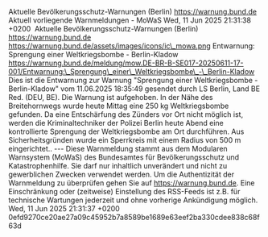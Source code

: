 Aktuelle Bevölkerungsschutz-Warnungen (Berlin) https://warnung.bund.de Aktuell vorliegende Warnmeldungen - MoWaS Wed, 11 Jun 2025 21:31:38 +0200 ![]() Aktuelle Bevölkerungsschutz-Warnungen (Berlin) https://warnung.bund.de https://warnung.bund.de/assets/images/icons/ic\_mowa.png Entwarnung: Sprengung einer Weltkriegsbombe - Berlin-Kladow https://warnung.bund.de/meldung/mow.DE-BR-B-SE017-20250611-17-001/Entwarnung:\_Sprengung\_einer\_Weltkriegsbombe\_-\_Berlin-Kladow Dies ist die Entwarnung zur Warnung "Sprengung einer Weltkriegsbombe - Berlin-Kladow" vom 11.06.2025 18:35:49 gesendet durch LS Berlin, Land BE Red. (DEU, BE). Die Warnung ist aufgehoben. In der Nähe des Breitehornwegs wurde heute Mittag eine 250 kg Weltkriegsbombe gefunden. Da eine Entschärfung des Zünders vor Ort nicht möglich ist, werden die Kriminaltechniker der Polizei Berlin heute Abend eine kontrollierte Sprengung der Weltkriegsbombe am Ort durchführen. Aus Sicherheitsgründen wurde ein Sperrkreis mit einem Radius von 500 m eingerichtet.. ---
Diese Warnmeldung stammt aus dem Modularen Warnsystem (MoWaS) des Bundesamtes für Bevölkerungsschutz und Katastrophenhilfe.
Sie darf nur inhaltlich unverändert und nicht zu gewerblichen Zwecken verwendet werden.
Um die Authentizität der Warnmeldung zu überprüfen gehen Sie auf https://warnung.bund.de.
Eine Einschränkung oder (zeitweise) Einstellung des RSS-Feeds ist z.B. für technische Wartungen jederzeit und ohne vorherige Ankündigung möglich. Wed, 11 Jun 2025 21:31:37 +0200 0efd9270ce20ae27a09c45952b7a8589be1689e63eef2ba330cdee838c68f63d
